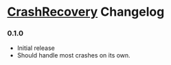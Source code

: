 # [CrashRecovery](https://1lighty.github.io/BetterDiscordStuff/?plugin=CrashRecovery "CrashRecovery") Changelog
### 0.1.0
- Initial release
- Should handle most crashes on its own.